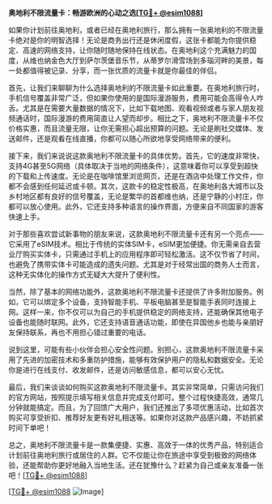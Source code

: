**奥地利不限流量卡：畅游欧洲的心动之选[[TG💪+ @esim1088](https://t.me/s/esim1088)]**

如果你计划前往奥地利，或者已经在奥地利旅行，那么拥有一张奥地利的不限流量卡绝对是你的明智选择！无论是商务出行还是休闲度假，这张卡都能为你提供稳定、高速的网络支持，让你随时随地保持在线状态。在奥地利这个充满魅力的国度，从维也纳金色大厅到萨尔茨堡音乐节，从蒂罗尔滑雪场到多瑙河畔的美景，每一处都值得被记录、分享，而一张优质的流量卡就是你最佳的伴侣。

首先，让我们来聊聊为什么选择奥地利的不限流量卡如此重要。在奥地利旅行时，手机信号覆盖非常广泛，但如果你使用的是国际漫游服务，费用可能会高得令人咋舌。尤其是在需要大量数据的情况下，比如下载地图、观看视频或者与家人朋友视频通话时，国际漫游的费用简直让人望而却步。相比之下，奥地利不限流量卡不仅价格实惠，而且流量无限，让你无需担心超出预算的问题。无论是刷社交媒体、发送邮件，还是观看在线直播，你都可以随心所欲地享受网络带来的便利。

接下来，我们来说说这款奥地利不限流量卡的具体优势。首先，它的速度非常快，支持4G甚至5G网络（具体取决于当地的网络条件），这意味着你可以享受到超快的下载和上传速度。无论是在咖啡馆里浏览网页，还是在酒店中处理工作文件，你都不会感到任何延迟或卡顿。其次，这款卡的稳定性极高，在奥地利各大城市以及乡村地区都有良好的信号覆盖，无论是繁华的首都维也纳，还是宁静的小村庄，你都可以放心使用。此外，它还支持多种语言的操作界面，方便来自不同国家的游客快速上手。

对于那些喜欢尝试新事物的朋友来说，这款奥地利不限流量卡还有另一个亮点——它采用了eSIM技术。相比于传统的实体SIM卡，eSIM更加便捷。你无需亲自去营业厅购买实体卡，只需通过手机上的应用程序即可轻松激活。这不仅节省了时间，也避免了携带实体卡可能造成的遗失问题。尤其是对于经常出国的商务人士而言，这种无实体化的操作方式无疑大大提升了便利性。

当然，除了基本的网络功能外，这款奥地利不限流量卡还提供了许多附加服务。例如，它可以绑定多个设备，支持智能手机、平板电脑甚至是智能手表同时连接上网。这样一来，你不仅可以为自己的手机提供稳定的网络支持，还能确保其他电子设备也能随时联网。此外，它还支持语音通话功能，即使在异国他乡也能与亲朋好友保持联系，再也不用担心错过重要的电话。

说到这里，可能有些小伙伴会担心安全性问题。别担心，这款奥地利不限流量卡采用了先进的加密技术和多重防护措施，能够有效保护用户的隐私和数据安全。无论你是进行在线支付、收发邮件，还是访问敏感信息，都可以安心无忧。

最后，我们来谈谈如何购买这款奥地利不限流量卡。其实非常简单，只需访问我们的官方网站，按照提示填写相关信息并完成支付即可。整个过程快捷高效，通常几分钟就能搞定。而且，为了回馈广大用户，我们还推出了多项优惠活动，比如首次购买可享受折扣、推荐好友更有好礼相送等。如果你对这款产品感兴趣，不妨抓紧时间下单吧！

总之，奥地利不限流量卡是一款集便捷、实惠、高效于一体的优秀产品，特别适合计划前往奥地利旅行或居住的人群。它不仅能让你在旅途中享受到极致的网络体验，还能帮助你更好地融入当地生活。还在犹豫什么？赶紧为自己或亲友准备一张吧！[[TG💪+ @esim1088](https://t.me/s/esim1088)]

[[TG💪+ @esim1088](https://t.me/s/esim1088) ![Image](https://i.postimg.cc/4NQfJmqS/Snipaste-2025-05-13-00-14-12.png)]